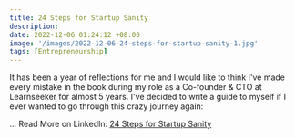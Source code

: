 ```yaml
---
title: 24 Steps for Startup Sanity
description:
date: 2022-12-06 01:24:12 +08:00
image: '/images/2022-12-06-24-steps-for-startup-sanity-1.jpg'
tags: [Entrepreneurship]
---
```


It has been a year of reflections for me and I would like to think I've made every mistake in the book during my role as a Co-founder & CTO at Learnseeker for almost 5 years. I've decided to write a guide to myself if I ever wanted to go through this crazy journey again:

... Read More on LinkedIn: [24 Steps for Startup Sanity](https://www.linkedin.com/pulse/24-steps-startup-sanity-shwetha-ravi/?trackingId=ojJT2qefT9WYe8Wcl%2FcqUw%3D%3D)